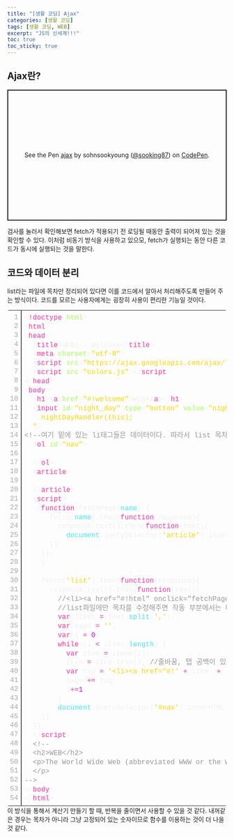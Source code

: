 ```yaml
---
title: "[생활 코딩] Ajax"
categories: [생활 코딩]
tags: [생활 코딩, WEB]
excerpt: "JS의 신세계!!!"
toc: true
toc_sticky: true
---
```


## Ajax란?
<p class="codepen" data-height="300" data-default-tab="html,result" data-slug-hash="eYGxxJx" data-user="sooking87" style="height: 300px; box-sizing: border-box; display: flex; align-items: center; justify-content: center; border: 2px solid; margin: 1em 0; padding: 1em;">
  <span>See the Pen <a href="https://codepen.io/sooking87/pen/eYGxxJx">
  ajax</a> by sohnsookyoung (<a href="https://codepen.io/sooking87">@sooking87</a>)
  on <a href="https://codepen.io">CodePen</a>.</span>
</p>
<script async src="https://cpwebassets.codepen.io/assets/embed/ei.js"></script>
검사를 눌러서 확인해보면 fetch가 적용되기 전 로딩될 때동안 출력이 되어져 있는 것을 확인할 수 있다. 이처럼 비동기 방식을 사용하고 있으모, fetch가 실행되는 동안 다른 코드가 동시에 실행되는 것을 말한다.

## 코드와 데이터 분리
list라는 파일에 목차만 정리되어 있다면 이를 코드에서 알아서 처리해주도록 만들어 주는 방식이다. 코드를 모르는 사용자에게는 굉장히 사용이 편리한 기능일 것이다.
<div class="colorscripter-code" style="color:#f0f0f0;font-family:Consolas, 'Liberation Mono', Menlo, Courier, monospace !important; position:relative !important;overflow:auto"><table class="colorscripter-code-table" style="margin:0;padding:0;border:none;border-radius:4px;" cellspacing="0" cellpadding="0"><tr><td style="padding:6px;border-right:2px solid #4f4f4f"><div style="margin:0;padding:0;word-break:normal;text-align:right;color:#aaa;font-family:Consolas, 'Liberation Mono', Menlo, Courier, monospace !important;line-height:130%"><div style="line-height:130%">1</div><div style="line-height:130%">2</div><div style="line-height:130%">3</div><div style="line-height:130%">4</div><div style="line-height:130%">5</div><div style="line-height:130%">6</div><div style="line-height:130%">7</div><div style="line-height:130%">8</div><div style="line-height:130%">9</div><div style="line-height:130%">10</div><div style="line-height:130%">11</div><div style="line-height:130%">12</div><div style="line-height:130%">13</div><div style="line-height:130%">14</div><div style="line-height:130%">15</div><div style="line-height:130%">16</div><div style="line-height:130%">17</div><div style="line-height:130%">18</div><div style="line-height:130%">19</div><div style="line-height:130%">20</div><div style="line-height:130%">21</div><div style="line-height:130%">22</div><div style="line-height:130%">23</div><div style="line-height:130%">24</div><div style="line-height:130%">25</div><div style="line-height:130%">26</div><div style="line-height:130%">27</div><div style="line-height:130%">28</div><div style="line-height:130%">29</div><div style="line-height:130%">30</div><div style="line-height:130%">31</div><div style="line-height:130%">32</div><div style="line-height:130%">33</div><div style="line-height:130%">34</div><div style="line-height:130%">35</div><div style="line-height:130%">36</div><div style="line-height:130%">37</div><div style="line-height:130%">38</div><div style="line-height:130%">39</div><div style="line-height:130%">40</div><div style="line-height:130%">41</div><div style="line-height:130%">42</div><div style="line-height:130%">43</div><div style="line-height:130%">44</div><div style="line-height:130%">45</div><div style="line-height:130%">46</div><div style="line-height:130%">47</div><div style="line-height:130%">48</div><div style="line-height:130%">49</div><div style="line-height:130%">50</div><div style="line-height:130%">51</div><div style="line-height:130%">52</div><div style="line-height:130%">53</div><div style="line-height:130%">54</div></div></td><td style="padding:6px 0;text-align:left"><div style="margin:0;padding:0;color:#f0f0f0;font-family:Consolas, 'Liberation Mono', Menlo, Courier, monospace !important;line-height:130%"><div style="padding:0 6px; white-space:pre; line-height:130%"><span style="color:#f0f0f0">&lt;</span><span style="color:#ff3399">!doctype</span>&nbsp;<span style="color:#a8ff58">html</span><span style="color:#f0f0f0">&gt;</span></div><div style="padding:0 6px; white-space:pre; line-height:130%"><span style="color:#f0f0f0">&lt;</span><span style="color:#ff3399">html</span><span style="color:#f0f0f0">&gt;</span></div><div style="padding:0 6px; white-space:pre; line-height:130%"><span style="color:#f0f0f0">&lt;</span><span style="color:#ff3399">head</span><span style="color:#f0f0f0">&gt;</span></div><div style="padding:0 6px; white-space:pre; line-height:130%">&nbsp;&nbsp;<span style="color:#f0f0f0">&lt;</span><span style="color:#ff3399">title</span><span style="color:#f0f0f0">&gt;</span>WEB1&nbsp;-&nbsp;Welcome<span style="color:#f0f0f0">&lt;</span><span style="color:#f0f0f0">/</span><span style="color:#ff3399">title</span><span style="color:#f0f0f0">&gt;</span></div><div style="padding:0 6px; white-space:pre; line-height:130%">&nbsp;&nbsp;<span style="color:#f0f0f0">&lt;</span><span style="color:#ff3399">meta</span>&nbsp;<span style="color:#a8ff58">charset</span>=<span style="color:#ffd500">"utf-8"</span><span style="color:#a8ff58"></span><span style="color:#f0f0f0">&gt;</span></div><div style="padding:0 6px; white-space:pre; line-height:130%">&nbsp;&nbsp;<span style="color:#f0f0f0">&lt;</span><span style="color:#ff3399">script</span>&nbsp;<span style="color:#a8ff58">src</span>=<span style="color:#ffd500">"https://ajax.googleapis.com/ajax/libs/jquery/3.2.1/jquery.min.js"</span><span style="color:#ff3399"></span><span style="color:#f0f0f0">&gt;</span><span style="color:#f0f0f0">&lt;</span><span style="color:#f0f0f0">/</span><span style="color:#ff3399">script</span><span style="color:#f0f0f0">&gt;</span></div><div style="padding:0 6px; white-space:pre; line-height:130%">&nbsp;&nbsp;<span style="color:#f0f0f0">&lt;</span><span style="color:#ff3399">script</span>&nbsp;<span style="color:#a8ff58">src</span>=<span style="color:#ffd500">"colors.js"</span><span style="color:#ff3399"></span><span style="color:#f0f0f0">&gt;</span><span style="color:#f0f0f0">&lt;</span><span style="color:#f0f0f0">/</span><span style="color:#ff3399">script</span><span style="color:#f0f0f0">&gt;</span></div><div style="padding:0 6px; white-space:pre; line-height:130%"><span style="color:#f0f0f0">&lt;</span><span style="color:#f0f0f0">/</span><span style="color:#ff3399">head</span><span style="color:#f0f0f0">&gt;</span></div><div style="padding:0 6px; white-space:pre; line-height:130%"><span style="color:#f0f0f0">&lt;</span><span style="color:#ff3399">body</span><span style="color:#f0f0f0">&gt;</span></div><div style="padding:0 6px; white-space:pre; line-height:130%">&nbsp;&nbsp;<span style="color:#f0f0f0">&lt;</span><span style="color:#ff3399">h1</span><span style="color:#f0f0f0">&gt;</span><span style="color:#f0f0f0">&lt;</span><span style="color:#ff3399">a</span>&nbsp;<span style="color:#a8ff58">href</span>=<span style="color:#ffd500">"#!welcome"</span><span style="color:#a8ff58"></span><span style="color:#f0f0f0">&gt;</span>WEB<span style="color:#f0f0f0">&lt;</span><span style="color:#f0f0f0">/</span><span style="color:#ff3399">a</span><span style="color:#f0f0f0">&gt;</span><span style="color:#f0f0f0">&lt;</span><span style="color:#f0f0f0">/</span><span style="color:#ff3399">h1</span><span style="color:#f0f0f0">&gt;</span></div><div style="padding:0 6px; white-space:pre; line-height:130%">&nbsp;&nbsp;<span style="color:#f0f0f0">&lt;</span><span style="color:#ff3399">input</span>&nbsp;<span style="color:#a8ff58">id</span>=<span style="color:#ffd500">"night_day"</span><span style="color:#a8ff58"></span>&nbsp;<span style="color:#a8ff58">type</span>=<span style="color:#ffd500">"button"</span><span style="color:#a8ff58"></span>&nbsp;<span style="color:#a8ff58">value</span>=<span style="color:#ffd500">"night"</span><span style="color:#a8ff58"></span>&nbsp;<span style="color:#a8ff58">onclick</span>=<span style="color:#ffd500">"</span></div><div style="padding:0 6px; white-space:pre; line-height:130%"><span style="color:#ffd500">&nbsp;&nbsp;&nbsp;&nbsp;nightDayHandler(this);</span></div><div style="padding:0 6px; white-space:pre; line-height:130%"><span style="color:#ffd500">&nbsp;&nbsp;"</span><span style="color:#a8ff58"></span><span style="color:#f0f0f0">&gt;</span></div><div style="padding:0 6px; white-space:pre; line-height:130%"><span style="color:#999999">&lt;!--여기&nbsp;밑에&nbsp;있는&nbsp;li태그들은&nbsp;데이터이다.&nbsp;따라서&nbsp;list&nbsp;목차&nbsp;파일로&nbsp;이동시킨다.--&gt;</span></div><div style="padding:0 6px; white-space:pre; line-height:130%">&nbsp;&nbsp;<span style="color:#f0f0f0">&lt;</span><span style="color:#ff3399">ol</span>&nbsp;<span style="color:#a8ff58">id</span>=<span style="color:#ffd500">"nav"</span><span style="color:#a8ff58"></span><span style="color:#f0f0f0">&gt;</span></div><div style="padding:0 6px; white-space:pre; line-height:130%">&nbsp;</div><div style="padding:0 6px; white-space:pre; line-height:130%">&nbsp;&nbsp;<span style="color:#f0f0f0">&lt;</span><span style="color:#f0f0f0">/</span><span style="color:#ff3399">ol</span><span style="color:#f0f0f0">&gt;</span></div><div style="padding:0 6px; white-space:pre; line-height:130%">&nbsp;&nbsp;<span style="color:#f0f0f0">&lt;</span><span style="color:#ff3399">article</span><span style="color:#f0f0f0">&gt;</span></div><div style="padding:0 6px; white-space:pre; line-height:130%">&nbsp;</div><div style="padding:0 6px; white-space:pre; line-height:130%">&nbsp;&nbsp;<span style="color:#f0f0f0">&lt;</span><span style="color:#f0f0f0">/</span><span style="color:#ff3399">article</span><span style="color:#f0f0f0">&gt;</span></div><div style="padding:0 6px; white-space:pre; line-height:130%">&nbsp;&nbsp;<span style="color:#f0f0f0">&lt;</span><span style="color:#ff3399">script</span><span style="color:#f0f0f0">&gt;</span></div><div style="padding:0 6px; white-space:pre; line-height:130%">&nbsp;&nbsp;&nbsp;&nbsp;<span style="color:#ff3399">function</span>&nbsp;fetchPage(<span style="color:#4be6fa">name</span>)&nbsp;{</div><div style="padding:0 6px; white-space:pre; line-height:130%">&nbsp;&nbsp;&nbsp;&nbsp;&nbsp;&nbsp;fetch(<span style="color:#4be6fa">name</span>).then(<span style="color:#ff3399">function</span>(response){</div><div style="padding:0 6px; white-space:pre; line-height:130%">&nbsp;&nbsp;&nbsp;&nbsp;&nbsp;&nbsp;&nbsp;&nbsp;response.text().then(<span style="color:#ff3399">function</span>(text){</div><div style="padding:0 6px; white-space:pre; line-height:130%">&nbsp;&nbsp;&nbsp;&nbsp;&nbsp;&nbsp;&nbsp;&nbsp;&nbsp;&nbsp;<span style="color:#4be6fa">document</span>.querySelector(<span style="color:#ffd500">'article'</span>).innerHTML&nbsp;<span style="color:#aaffaa"></span><span style="color:#ff3399">=</span>&nbsp;text;</div><div style="padding:0 6px; white-space:pre; line-height:130%">&nbsp;&nbsp;&nbsp;&nbsp;&nbsp;&nbsp;})</div><div style="padding:0 6px; white-space:pre; line-height:130%">&nbsp;&nbsp;&nbsp;&nbsp;});</div><div style="padding:0 6px; white-space:pre; line-height:130%">&nbsp;&nbsp;&nbsp;&nbsp;}</div><div style="padding:0 6px; white-space:pre; line-height:130%">&nbsp;&nbsp;&nbsp;&nbsp;</div><div style="padding:0 6px; white-space:pre; line-height:130%">&nbsp;&nbsp;&nbsp;&nbsp;fetch(<span style="color:#ffd500">'list'</span>).then(<span style="color:#ff3399">function</span>(response){</div><div style="padding:0 6px; white-space:pre; line-height:130%">&nbsp;&nbsp;&nbsp;&nbsp;&nbsp;&nbsp;response.text().then(<span style="color:#ff3399">function</span>(text){</div><div style="padding:0 6px; white-space:pre; line-height:130%">&nbsp;&nbsp;&nbsp;&nbsp;&nbsp;&nbsp;&nbsp;&nbsp;<span style="color:#999999">//&lt;li&gt;&lt;a&nbsp;href="#!html"&nbsp;onclick="fetchPage('html')"&gt;HTML&lt;/a&gt;&lt;/li&gt;</span></div><div style="padding:0 6px; white-space:pre; line-height:130%">&nbsp;&nbsp;&nbsp;&nbsp;&nbsp;&nbsp;&nbsp;&nbsp;<span style="color:#999999">//list파일에만&nbsp;목차를&nbsp;수정해주면&nbsp;작동&nbsp;부분에서는&nbsp;따로&nbsp;수정하지&nbsp;않아도&nbsp;됨.***&nbsp;이게&nbsp;포인트!</span></div><div style="padding:0 6px; white-space:pre; line-height:130%">&nbsp;&nbsp;&nbsp;&nbsp;&nbsp;&nbsp;&nbsp;&nbsp;<span style="color:#ff3399">var</span>&nbsp;items&nbsp;<span style="color:#aaffaa"></span><span style="color:#ff3399">=</span>&nbsp;text.<span style="color:#4be6fa">split</span>(<span style="color:#ffd500">','</span>);</div><div style="padding:0 6px; white-space:pre; line-height:130%">&nbsp;&nbsp;&nbsp;&nbsp;&nbsp;&nbsp;&nbsp;&nbsp;<span style="color:#ff3399">var</span>&nbsp;tags&nbsp;<span style="color:#aaffaa"></span><span style="color:#ff3399">=</span>&nbsp;<span style="color:#ffd500">''</span>;</div><div style="padding:0 6px; white-space:pre; line-height:130%">&nbsp;&nbsp;&nbsp;&nbsp;&nbsp;&nbsp;&nbsp;&nbsp;<span style="color:#ff3399">var</span>&nbsp;i&nbsp;<span style="color:#aaffaa"></span><span style="color:#ff3399">=</span>&nbsp;<span style="color:#c10aff">0</span>;</div><div style="padding:0 6px; white-space:pre; line-height:130%">&nbsp;&nbsp;&nbsp;&nbsp;&nbsp;&nbsp;&nbsp;&nbsp;<span style="color:#ff3399">while</span>&nbsp;(i&nbsp;<span style="color:#aaffaa"></span><span style="color:#ff3399">&lt;</span>&nbsp;items.<span style="color:#4be6fa">length</span>)&nbsp;{</div><div style="padding:0 6px; white-space:pre; line-height:130%">&nbsp;&nbsp;&nbsp;&nbsp;&nbsp;&nbsp;&nbsp;&nbsp;&nbsp;&nbsp;<span style="color:#ff3399">var</span>&nbsp;item&nbsp;<span style="color:#aaffaa"></span><span style="color:#ff3399">=</span>&nbsp;items[i];</div><div style="padding:0 6px; white-space:pre; line-height:130%">&nbsp;&nbsp;&nbsp;&nbsp;&nbsp;&nbsp;&nbsp;&nbsp;&nbsp;&nbsp;item&nbsp;<span style="color:#aaffaa"></span><span style="color:#ff3399">=</span>&nbsp;item.trim();&nbsp;<span style="color:#999999">//줄바꿈,&nbsp;탭&nbsp;공백이&nbsp;있는&nbsp;경우를&nbsp;없애주기&nbsp;위한&nbsp;방법&nbsp;-&gt;&nbsp;trim()</span></div><div style="padding:0 6px; white-space:pre; line-height:130%">&nbsp;&nbsp;&nbsp;&nbsp;&nbsp;&nbsp;&nbsp;&nbsp;&nbsp;&nbsp;<span style="color:#ff3399">var</span>&nbsp;tag&nbsp;<span style="color:#aaffaa"></span><span style="color:#ff3399">=</span>&nbsp;<span style="color:#ffd500">'&lt;li&gt;&lt;a&nbsp;href="#!'</span>&nbsp;<span style="color:#aaffaa"></span><span style="color:#ff3399">+</span>&nbsp;item&nbsp;&nbsp;<span style="color:#aaffaa"></span><span style="color:#ff3399">+</span>&nbsp;<span style="color:#ffd500">'"&nbsp;onclick="fetchPage(\''</span>&nbsp;<span style="color:#aaffaa"></span><span style="color:#ff3399">+</span>&nbsp;item&nbsp;<span style="color:#aaffaa"></span><span style="color:#ff3399">+</span>&nbsp;<span style="color:#ffd500">'\')"&gt;'</span>&nbsp;<span style="color:#aaffaa"></span><span style="color:#ff3399">+</span>&nbsp;item&nbsp;<span style="color:#aaffaa"></span><span style="color:#ff3399">+</span>&nbsp;<span style="color:#ffd500">'&lt;/a&gt;&lt;/li&gt;'</span>;</div><div style="padding:0 6px; white-space:pre; line-height:130%">&nbsp;&nbsp;&nbsp;&nbsp;&nbsp;&nbsp;&nbsp;&nbsp;&nbsp;&nbsp;tags&nbsp;<span style="color:#aaffaa"></span><span style="color:#ff3399">+</span><span style="color:#aaffaa"></span><span style="color:#ff3399">=</span>&nbsp;tag;</div><div style="padding:0 6px; white-space:pre; line-height:130%">&nbsp;&nbsp;&nbsp;&nbsp;&nbsp;&nbsp;&nbsp;&nbsp;&nbsp;&nbsp;i<span style="color:#aaffaa"></span><span style="color:#ff3399">+</span><span style="color:#aaffaa"></span><span style="color:#ff3399">=</span><span style="color:#c10aff">1</span>;</div><div style="padding:0 6px; white-space:pre; line-height:130%">&nbsp;&nbsp;&nbsp;&nbsp;&nbsp;&nbsp;&nbsp;&nbsp;}</div><div style="padding:0 6px; white-space:pre; line-height:130%">&nbsp;&nbsp;&nbsp;&nbsp;&nbsp;&nbsp;&nbsp;&nbsp;<span style="color:#4be6fa">document</span>.querySelector(<span style="color:#ffd500">'#nav'</span>).innerHTML&nbsp;<span style="color:#aaffaa"></span><span style="color:#ff3399">=</span>&nbsp;tags;</div><div style="padding:0 6px; white-space:pre; line-height:130%">&nbsp;&nbsp;&nbsp;&nbsp;})</div><div style="padding:0 6px; white-space:pre; line-height:130%">&nbsp;&nbsp;});</div><div style="padding:0 6px; white-space:pre; line-height:130%">&nbsp;&nbsp;<span style="color:#f0f0f0">&lt;</span><span style="color:#f0f0f0">/</span><span style="color:#ff3399">script</span><span style="color:#f0f0f0">&gt;</span></div><div style="padding:0 6px; white-space:pre; line-height:130%">&nbsp;&nbsp;<span style="color:#999999">&lt;!--</span></div><div style="padding:0 6px; white-space:pre; line-height:130%"><span style="color:#999999">&nbsp;&nbsp;&lt;h2&gt;WEB&lt;/h2&gt;</span></div><div style="padding:0 6px; white-space:pre; line-height:130%"><span style="color:#999999">&nbsp;&nbsp;&lt;p&gt;The&nbsp;World&nbsp;Wide&nbsp;Web&nbsp;(abbreviated&nbsp;WWW&nbsp;or&nbsp;the&nbsp;Web)&nbsp;is&nbsp;an&nbsp;information&nbsp;space&nbsp;where&nbsp;documents&nbsp;and&nbsp;other&nbsp;web&nbsp;resources&nbsp;are&nbsp;identified&nbsp;by&nbsp;Uniform&nbsp;Resource&nbsp;Locators&nbsp;(URLs),&nbsp;interlinked&nbsp;by&nbsp;hypertext&nbsp;links,&nbsp;and&nbsp;can&nbsp;be&nbsp;accessed&nbsp;via&nbsp;the&nbsp;Internet.[1]&nbsp;English&nbsp;scientist&nbsp;Tim&nbsp;Berners-Lee&nbsp;invented&nbsp;the&nbsp;World&nbsp;Wide&nbsp;Web&nbsp;in&nbsp;1989.&nbsp;He&nbsp;wrote&nbsp;the&nbsp;first&nbsp;web&nbsp;browser&nbsp;computer&nbsp;program&nbsp;in&nbsp;1990&nbsp;while&nbsp;employed&nbsp;at&nbsp;CERN&nbsp;in&nbsp;Switzerland.[2][3]&nbsp;The&nbsp;Web&nbsp;browser&nbsp;was&nbsp;released&nbsp;outside&nbsp;of&nbsp;CERN&nbsp;in&nbsp;1991,&nbsp;first&nbsp;to&nbsp;other&nbsp;research&nbsp;institutions&nbsp;starting&nbsp;in&nbsp;January&nbsp;1991&nbsp;and&nbsp;to&nbsp;the&nbsp;general&nbsp;public&nbsp;on&nbsp;the&nbsp;Internet&nbsp;in&nbsp;August&nbsp;1991.</span></div><div style="padding:0 6px; white-space:pre; line-height:130%"><span style="color:#999999">&nbsp;&nbsp;&lt;/p&gt;</span></div><div style="padding:0 6px; white-space:pre; line-height:130%"><span style="color:#999999">--&gt;</span></div><div style="padding:0 6px; white-space:pre; line-height:130%"><span style="color:#f0f0f0">&lt;</span><span style="color:#f0f0f0">/</span><span style="color:#ff3399">body</span><span style="color:#f0f0f0">&gt;</span></div><div style="padding:0 6px; white-space:pre; line-height:130%"><span style="color:#f0f0f0">&lt;</span><span style="color:#f0f0f0">/</span><span style="color:#ff3399">html</span><span style="color:#f0f0f0">&gt;</span></div></div><div style="text-align:right;margin-top:-13px;margin-right:5px;font-size:9px;font-style:italic"><a href="http://colorscripter.com/info#e" target="_blank" style="color:#4f4f4ftext-decoration:none">Colored by Color Scripter</a></div></td><td style="vertical-align:bottom;padding:0 2px 4px 0"><a href="http://colorscripter.com/info#e" target="_blank" style="text-decoration:none;color:white"><span style="font-size:9px;word-break:normal;background-color:#4f4f4f;color:white;border-radius:10px;padding:1px">cs</span></a></td></tr></table></div>
이 방식을 통해서 계산기 만들기 할 때, 반복을 줄이면서 사용할 수 있을 것 같다. 내꺼같은 경우는 목차가 아니라 그냥 고정되어 있는 숫자이므로 함수를 이용하는 것이 더 나을 것 같다.
